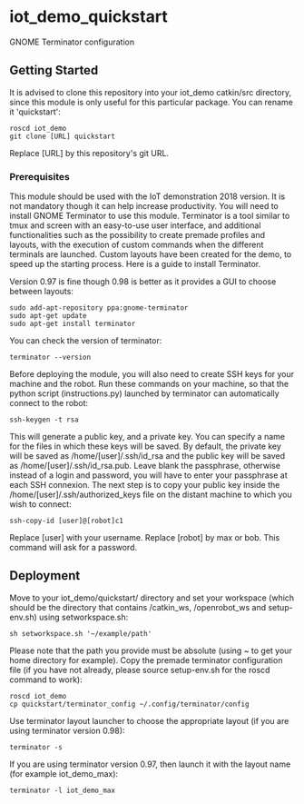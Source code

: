 # iot_demo_quickstart
GNOME Terminator configuration

## Getting Started

It is advised to clone this repository into your iot_demo catkin/src directory, since this module is only useful for this particular package. You can rename it 'quickstart':

```
roscd iot_demo
git clone [URL] quickstart
```

Replace [URL] by this repository's git URL.

### Prerequisites

This module should be used with the IoT demonstration 2018 version. It is not mandatory though it can help increase productivity. You will need to install GNOME Terminator to use this module. Terminator is a tool similar to tmux and screen with an easy-to-use user interface, and additional functionalities such as the possibility to create premade profiles and layouts, with the execution of custom commands when the different terminals are launched. Custom layouts have been created for the demo, to speed up the starting process. Here is a guide to install Terminator.

Version 0.97 is fine though 0.98 is better as it provides a GUI to choose between layouts:

```
sudo add-apt-repository ppa:gnome-terminator
sudo apt-get update
sudo apt-get install terminator
```

You can check the version of terminator:

```
terminator --version
```

Before deploying the module, you will also need to create SSH keys for your machine and the robot. Run these commands on your machine, so that the python script (instructions.py) launched by terminator can automatically connect to the robot:

```
ssh-keygen -t rsa
```

This will generate a public key, and a private key. You can specify a name for the files in which these keys will be saved. By default, the private key will be saved as /home/[user]/.ssh/id_rsa and the public key will be saved as /home/[user]/.ssh/id_rsa.pub. Leave blank the passphrase, otherwise instead of a login and password, you will have to enter your passphrase at each SSH connexion. The next step is to copy your public key inside the /home/[user]/.ssh/authorized_keys file on the distant machine to which you wish to connect:

```
ssh-copy-id [user]@[robot]c1
```

Replace [user] with your username. Replace [robot] by max or bob. This command will ask for a password.

## Deployment

Move to your iot_demo/quickstart/ directory and set your workspace (which should be the directory that contains /catkin_ws, /openrobot_ws and setup-env.sh) using setworkspace.sh:

```
sh setworkspace.sh '~/example/path'
```
Please note that the path you provide must be absolute (using ~ to get your home directory for example).
Copy the premade terminator configuration file (if you have not already, please source setup-env.sh for the roscd command to work):

```
roscd iot_demo
cp quickstart/terminator_config ~/.config/terminator/config
```

Use terminator layout launcher to choose the appropriate layout (if you are using terminator version 0.98):

```
terminator -s
```

If you are using terminator version 0.97, then launch it with the layout name (for example iot_demo_max):

```
terminator -l iot_demo_max
```
